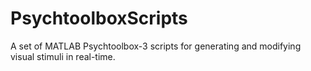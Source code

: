 PsychtoolboxScripts
===================

A set of MATLAB Psychtoolbox-3 scripts for generating and modifying visual stimuli in real-time.
